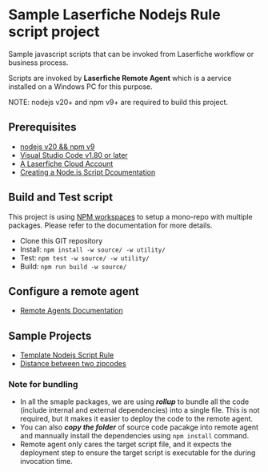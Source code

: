 # Sample Laserfiche Nodejs Rule script project

Sample javascript scripts that can be invoked from Laserfiche workflow or business process.

Scripts are invoked by **Laserfiche Remote Agent** which is a aervice installed on a Windows PC for this purpose.

NOTE: nodejs v20+ and npm v9+ are required to build this project.

## Prerequisites

- [nodejs v20 && npm v9](https://nodejs.org/en)
- [Visual Studio Code v1.80 or later](https://code.visualstudio.com/download)
- [A Laserfiche Cloud Account](https://www.laserfiche.com/signon/)
- [Creating a Node.js Script Dcoumentation](https://doc.laserfiche.com/laserfiche.documentation/en-us/Default.htm#../Subsystems/ProcessAutomation/Content/Resources/Rules/nodejsscript.htm?TocPath=Process%2520Automation%257CRules%257CGetting%2520Started%2520With%2520Scripts%257C_____3)

## Build and Test script

This project is using [NPM workspaces](https://docs.npmjs.com/cli/v9/using-npm/workspaces?v=true) to setup a mono-repo with multiple packages. Please refer to the documentation for more details.

- Clone this GIT repository
- Install: `npm install -w source/ -w utility/`
- Test: `npm test -w source/ -w utility/`
- Build: `npm run build -w source/`

## Configure a remote agent

- [Remote Agents Documentation](https://doc.laserfiche.com/laserfiche.documentation/en-us/Default.htm#../Subsystems/ProcessAutomation/Content/Resources/Integrations/Remote-Agents/Remote-Agents.htm?TocPath=Process%2520Automation%257CIntegrations%257CRemote%2520Agents%257C_____0)
  
## Sample Projects

- [Template Nodejs Script Rule](doc/template/readme.md)
- [Distance between two zipcodes](doc/distance-between-zipcodes/readme.md)

### Note for bundling

- In all the smaple packages, we are using ***rollup*** to bundle all the code (include internal and external dependencies) into a single file. This is not required, but it makes it easier to deploy the code to the remote agent.
- You can also ***copy the folder*** of source code pacakge into remote agent and mannually install the dependencies using `npm install` command.
- Remote agent only cares the target script file, and it expects the deployment step to ensure the target script is executable for the during invocation time.

